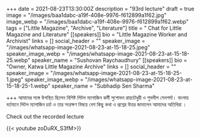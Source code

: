 +++
date = 2021-08-23T13:30:00Z
description = "93rd lecture"
draft = true
image = "/images/baa1dabc-a19f-408e-9976-f612899a1f62.jpg"
image_webp = "/images/baa1dabc-a19f-408e-9976-f612899a1f62.webp"
tags = ["Little Magazine", "Archive", "Literature"]
title = " Chat for Little Magazine and Literature"
[[speakers]]
bio = "Little Magazine Worker and Archivist"
links = []
social_header = ""
speaker_image = "/images/whatsapp-image-2021-08-23-at-15-18-25.jpeg"
speaker_image_webp = "/images/whatsapp-image-2021-08-23-at-15-18-25.webp"
speaker_name = "Sushovan Raychaudhury"
[[speakers]]
bio = "Owner, Katwa Little Magazine Archive"
links = []
social_header = ""
speaker_image = "/images/whatsapp-image-2021-08-23-at-15-18-25-1.jpeg"
speaker_image_webp = "/images/whatsapp-image-2021-08-23-at-15-18-25-1.webp"
speaker_name = "Subhadip Sen Sharma"

+++
আমাদের সঙ্গে উপস্থিত ছিলেন বিশিষ্ট লিটল ম্যাগাজিন কর্মী সুশোভন রায়চৌধুরী ও শুভদীপ সেনশর্মা। বাংলায় বর্তমানে লিটল ম্যাগাজিন  চর্চা ও তার সংরক্ষণ বিষয়ে বেশ কিছু কথা ও প্রশ্নের উত্তর জানালেন আমাদের অতিথিরা । 

 

Check out the recorded lecture

{{< youtube zoDuRX_S3fM>}}